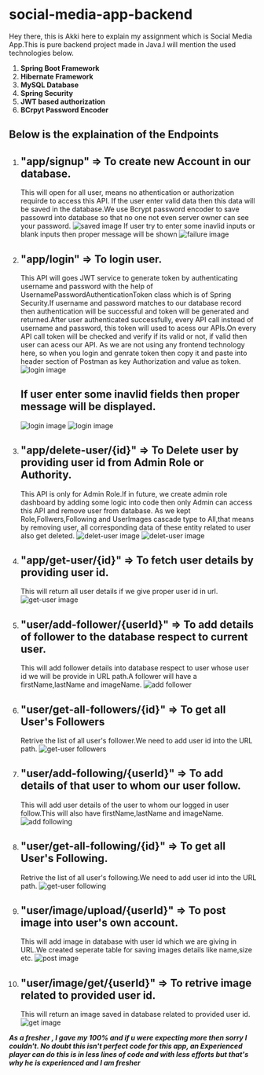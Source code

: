 # social-media-app-backend
Hey there, this is Akki here to explain my assignment which is Social Media App.This is pure backend project made in Java.I will mention the used technologies below.
1) **Spring Boot Framework**
2) **Hibernate Framework**
3) **MySQL Database**
4) **Spring Security**
5) **JWT based authorization**
6) **BCrpyt Password Encoder**

## Below is the explaination of the Endpoints

1) ## "app/signup" => To create new Account in our database.  
      This will open for all user, means no athentication or authorization requirde to access this API. If the user enter valid data then this data will 
      be saved in the database.We use Bcrypt password encoder to save passowrd into database so that no one not even server owner can see your password.
      ![saved image](images/signup.png)
       If user try to enter some inavlid inputs or blank inputs then proper message will be shown
       ![failure image](images/Screenshot%20(298).png)
       
2) ## "app/login" => To login user.  
      This API will goes JWT service to generate token by authenticating username and password with the help of UsernamePasswordAuthenticationToken class which
      is of Spring Security.If username and password matches to our database record then authentication will be successful and token will be generated and returned.After user authenticated successfully, 
       every API call instead of username and password, this token will used to acess our APIs.On every API call token will be checked and verify if its valid or not, if valid then user can acess our API.
      As we are not using any frontend technology here, so when you login and genrate token then copy it and paste into header section of Postman as key Authorization and value
      as token.
      ![login image](images/login.png)
      ## If user enter some inavlid fields then proper message will be displayed.
      ![login image](images/loginFieldError.png)
       ![login image](images/wrong-password.png)
      
3) ## "app/delete-user/{id}" => To Delete user by providing user id from Admin Role or Authority.  
      This API is only for Admin Role.If in future, we create admin role dashboard by adding some logic into code then only Admin can access this API and remove user from database.
      As we kept Role,Follwers,Following and UserImages cascade type to All,that means by removing user, all corresponding data of these entity related to user also get deleted.
      ![delet-user image](images/delete-user.png)
      ![delet-user image](images/authorityError.png)

4) ## "app/get-user/{id}" => To fetch user details by providing user id.    
    This will return all user details if we give proper user id in url.
    ![get-user image](images/get-user.png)
    
5) ## "user/add-follower/{userId}" => To add details of follower to the database respect to current user.  
    This will add follower details into database respect to user whose user id we will be provide in URL path.A follower will have a firstName,lastName and imageName.
    ![add follower](images/add-follower.png)



6) ## "user/get-all-followers/{id}" => To get all User's Followers  
    Retrive the list of all user's follower.We need to add user id into the URL path.
    ![get-user followers](images/get-all-followers.png)
    
7) ## "user/add-following/{userId}" => To add details of that user to whom our user follow.  
      This will add user details of the user to whom our logged in user follow.This will also have firstName,lastName and imageName.
      ![add following](images/add-following.png)
      
8) ## "user/get-all-following/{id}" => To get all User's Following.  
    Retrive the list of all user's following.We need to add user id into the URL path.
    ![get-user following](images/get-all-following.png)
    
9) ## "user/image/upload/{userId}" => To post image into user's own account.
      This will add image in database with user id which we are giving in URL.We created seperate table for saving images details like name,size etc.
      ![post image](images/upload-image.png)
      
10) ## "user/image/get/{userId}" => To retrive image related to provided user id.
      This will return an image saved in database related to provided user id.
       ![get image](images/get-image.png)
      
      
***As a fresher , I gave my 100% and if u were expecting more then sorry I couldn't. No doubt this isn't perfect code for this app,
an Experienced player can do this is in less lines of code and with less efforts but that's why he is experienced and I am fresher***
      
